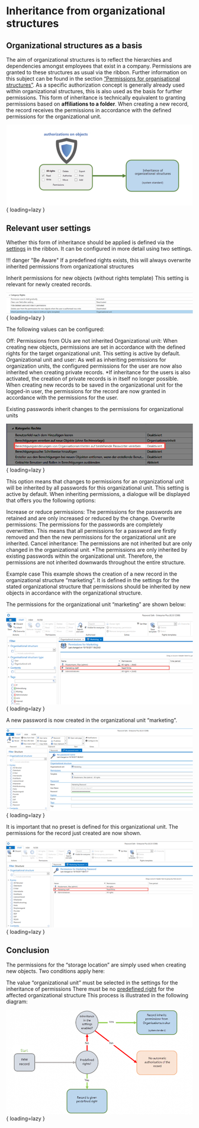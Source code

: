 # Inheritance from organizational structures

## Organizational structures as a basis

The aim of organizational structures is to reflect the hierarchies and dependencies amongst employees that exist in a company. Permissions are granted to these structures as usual via the ribbon. Further information on this subject can be found in the section [“Permissions for organisational structures”]({{url.placeholder}}). As a specific authorization concept is generally already used within organizational structures, this is also used as the basis for further permissions. This form of inheritance is technically equivalent to granting permissions based on **affiliations to a folder**. When creating a new record, the record receives the permissions in accordance with the defined permissions for the organizational unit.

![explanation of authorization](/assets/en/permission/inheritance/inheritance-1.png){ loading=lazy }

## Relevant user settings

Whether this form of inheritance should be applied is defined via the [settings]({{url.placeholder}}) in the ribbon. It can be configured in more detail using two settings.

!!! danger "Be Aware"
    If a predefined rights exists, this will always overwrite inherited permissions from organizational structures

Inherit permissions for new objects (without rights template)
This setting is relevant for newly created records.

![setting inherit permission](/assets/en/permission/inheritance/inheritance-2.png){ loading=lazy }

The following values can be configured:

Off: Permissions from OUs are not inherited
Organizational unit: When creating new objects, permissions are set in accordance with the defined rights for the target organizational unit. This setting is active by default.
Organizational unit and user: As well as inheriting permissions for organization units, the configured permissions for the user are now also inherited when creating private records.
*If inheritance for the users is also activated, the creation of private records is in itself no longer possible. When creating new records to be saved in the organizational unit for the logged-in user, the permissions for the record are now granted in accordance with the permissions for the user.

Existing passwords inherit changes to the permissions for organizational units

![setting inherit from ou to password](/assets/en/permission/inheritance/inheritance-3.png){ loading=lazy }

This option means that changes to permissions for an organizational unit will be inherited by all passwords for this organizational unit. This setting is active by default. When inheriting permissions, a dialogue will be displayed that offers you the following options:

Increase or reduce permissions: The permissions for the passwords are retained and are only increased or reduced by the change.
Overwrite permissions: The permissions for the passwords are completely overwritten. This means that all permissions for a password are firstly removed and then the new permissions for the organizational unit are inherited.
Cancel inheritance: The permissions are not inherited but are only changed in the organizational unit.
*The permissions are only inherited by existing passwords within the organizational unit. Therefore, the permissions are not inherited downwards throughout the entire structure.

Example case
This example shows the creation of a new record in the organizational structure “marketing”. It is defined in the settings for the stated organizational structure that permissions should be inherited by new objects in accordance with the organizational structure.

The permissions for the organizational unit “marketing” are shown below:

![example permissions](/assets/en/permission/inheritance/inheritance-4.png){ loading=lazy }

A new password is now created in the organizational unit “marketing”.

![picture new password without preset](/assets/en/permission/inheritance/inheritance-5.png){ loading=lazy }

It is important that no preset is defined for this organizational unit. The permissions for the record just created are now shown.

![example permissions](/assets/en/permission/inheritance/inheritance-6.png){ loading=lazy }

## Conclusion

The permissions for the “storage location” are simply used when creating new objects. Two conditions apply here:

The value “organizational unit” must be selected in the settings for the inheritance of permissions
There must be no [predefined right]({{url.placeholder}}) for the affected organizational structure
This process is illustrated in the following diagram:

![picture diagram ](/assets/en/permission/inheritance/inheritance-7.png){ loading=lazy }
